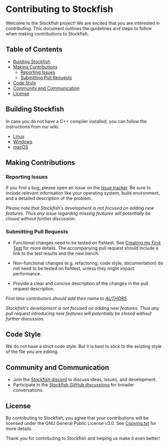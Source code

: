 # Contributing to Stockfish

Welcome to the Stockfish project! We are excited that you are interested in
contributing. This document outlines the guidelines and steps to follow when
making contributions to Stockfish.

## Table of Contents

- [Building Stockfish](#building-stockfish)
- [Making Contributions](#making-contributions)
  - [Reporting Issues](#reporting-issues)
  - [Submitting Pull Requests](#submitting-pull-requests)
- [Code Style](#code-style)
- [Community and Communication](#community-and-communication)
- [License](#license)

## Building Stockfish

In case you do not have a C++ compiler installed, you can follow the
instructions from our wiki.

- [Linux][linux-compiling-link]
- [Windows][windows-compiling-link]
- [macOS][macos-compiling-link]

## Making Contributions

### Reporting Issues

If you find a bug, please open an issue on the
[issue tracker][issue-tracker-link]. Be sure to include relevant information
like your operating system, build environment, and a detailed description of the
problem.

_Please note that Stockfish's development is not focused on adding new features.
Thus any issue regarding missing features will potentially be closed without
further discussion._

### Submitting Pull Requests

- Functional changes need to be tested on fishtest. See
  [Creating my First Test][creating-my-first-test] for more details.
  The accompanying pull request should include a link to the test results and
  the new bench.

- Non-functional changes (e.g. refactoring, code style, documentation) do not
  need to be tested on fishtest, unless they might impact performance.

- Provide a clear and concise description of the changes in the pull request
  description.

_First time contributors should add their name to [AUTHORS](../AUTHORS)._

_Stockfish's development is not focused on adding new features. Thus any pull
request introducing new features will potentially be closed without further
discussion._

## Code Style

We do not have a strict code style. But it is best to stick to the existing
style of the file you are editing.

## Community and Communication

- Join the [Stockfish discord][discord-link] to discuss ideas, issues, and
  development.
- Participate in the [Stockfish GitHub discussions][discussions-link] for
  broader conversations.

## License

By contributing to Stockfish, you agree that your contributions will be licensed
under the GNU General Public License v3.0. See [Copying.txt][copying-link] for
more details.

Thank you for contributing to Stockfish and helping us make it even better!


[copying-link]:           https://github.com/official-stockfish/Stockfish/blob/master/Copying.txt
[discord-link]:           https://discord.gg/GWDRS3kU6R
[discussions-link]:       https://github.com/official-stockfish/Stockfish/discussions/new
[creating-my-first-test]: https://github.com/official-stockfish/fishtest/wiki/Creating-my-first-test#create-your-test
[issue-tracker-link]:     https://github.com/official-stockfish/Stockfish/issues
[linux-compiling-link]:   https://github.com/official-stockfish/Stockfish/wiki/Compiling-from-source#linux
[windows-compiling-link]: https://github.com/official-stockfish/Stockfish/wiki/Compiling-from-source#windows
[macos-compiling-link]:   https://github.com/official-stockfish/Stockfish/wiki/Compiling-from-source#macos
